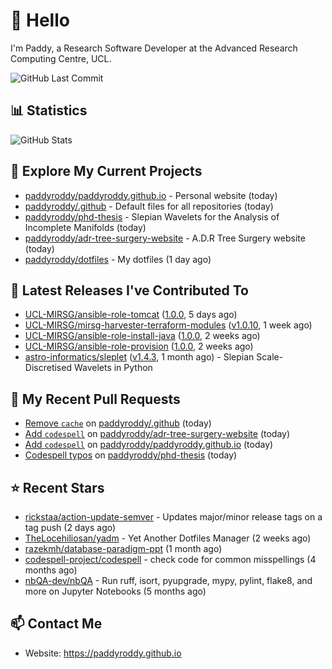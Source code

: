 # 👋 Hello

I'm Paddy, a Research Software Developer at the Advanced Research Computing
Centre, UCL.

![GitHub Last Commit](https://img.shields.io/github/last-commit/paddyroddy/paddyroddy?label=updated)

## 📊 Statistics

![GitHub Stats](https://github-readme-stats-paddyroddy.vercel.app/api?username=paddyroddy&count_private=true&disable_animations=true&hide_border=true&hide_title=true&show_icons=true&theme=tokyonight)

## 👷 Explore My Current Projects

- [paddyroddy/paddyroddy.github.io](https://github.com/paddyroddy/paddyroddy.github.io) - Personal website
  (today)
- [paddyroddy/.github](https://github.com/paddyroddy/.github) - Default files for all repositories
  (today)
- [paddyroddy/phd-thesis](https://github.com/paddyroddy/phd-thesis) - Slepian Wavelets for the Analysis of Incomplete Manifolds
  (today)
- [paddyroddy/adr-tree-surgery-website](https://github.com/paddyroddy/adr-tree-surgery-website) - A.D.R Tree Surgery website
  (today)
- [paddyroddy/dotfiles](https://github.com/paddyroddy/dotfiles) - My dotfiles
  (1 day ago)

## 🔭 Latest Releases I've Contributed To

- [UCL-MIRSG/ansible-role-tomcat](https://github.com/UCL-MIRSG/ansible-role-tomcat) ([1.0.0](https://github.com/UCL-MIRSG/ansible-role-tomcat/releases/tag/1.0.0),
  5 days ago)
- [UCL-MIRSG/mirsg-harvester-terraform-modules](https://github.com/UCL-MIRSG/mirsg-harvester-terraform-modules) ([v1.0.10](https://github.com/UCL-MIRSG/mirsg-harvester-terraform-modules/releases/tag/v1.0.10),
  1 week ago)
- [UCL-MIRSG/ansible-role-install-java](https://github.com/UCL-MIRSG/ansible-role-install-java) ([1.0.0](https://github.com/UCL-MIRSG/ansible-role-install-java/releases/tag/1.0.0),
  2 weeks ago)
- [UCL-MIRSG/ansible-role-provision](https://github.com/UCL-MIRSG/ansible-role-provision) ([1.0.0](https://github.com/UCL-MIRSG/ansible-role-provision/releases/tag/1.0.0),
  2 weeks ago)
- [astro-informatics/sleplet](https://github.com/astro-informatics/sleplet) ([v1.4.3](https://github.com/astro-informatics/sleplet/releases/tag/v1.4.3),
  1 month ago) - Slepian Scale-Discretised Wavelets in Python

## 🔨 My Recent Pull Requests

- [Remove `cache`](https://github.com/paddyroddy/.github/pull/75) on [paddyroddy/.github](https://github.com/paddyroddy/.github)
  (today)
- [Add `codespell`](https://github.com/paddyroddy/adr-tree-surgery-website/pull/35) on [paddyroddy/adr-tree-surgery-website](https://github.com/paddyroddy/adr-tree-surgery-website)
  (today)
- [Add `codespell`](https://github.com/paddyroddy/paddyroddy.github.io/pull/42) on [paddyroddy/paddyroddy.github.io](https://github.com/paddyroddy/paddyroddy.github.io)
  (today)
- [Codespell typos](https://github.com/paddyroddy/phd-thesis/pull/17) on [paddyroddy/phd-thesis](https://github.com/paddyroddy/phd-thesis)
  (today)

## ⭐ Recent Stars

- [rickstaa/action-update-semver](https://github.com/rickstaa/action-update-semver) - Updates major/minor release tags on a tag push 
  (2 days ago)
- [TheLocehiliosan/yadm](https://github.com/TheLocehiliosan/yadm) - Yet Another Dotfiles Manager
  (2 weeks ago)
- [razekmh/database-paradigm-ppt](https://github.com/razekmh/database-paradigm-ppt)
  (1 month ago)
- [codespell-project/codespell](https://github.com/codespell-project/codespell) - check code for common misspellings
  (4 months ago)
- [nbQA-dev/nbQA](https://github.com/nbQA-dev/nbQA) - Run ruff, isort, pyupgrade, mypy, pylint, flake8, and more on Jupyter Notebooks
  (5 months ago)

## 📫 Contact Me

- Website: <https://paddyroddy.github.io>
